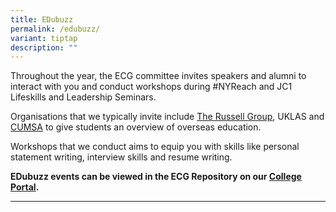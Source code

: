 ```yaml
---
title: EDubuzz
permalink: /edubuzz/
variant: tiptap
description: ""
---
```

<p>Throughout the year, the ECG committee invites speakers and alumni to
interact with you and conduct workshops during #NYReach and JC1 Lifeskills
and Leadership Seminars.</p>
<p>Organisations that we typically invite include&nbsp;<a href="https://russellgroup.ac.uk/about/our-universities/" rel="noopener nofollow" target="_blank">The Russell Group</a>,
UKLAS and <a href="https://cumsa.org/" rel="noopener nofollow" target="_blank">CUMSA</a> to
give students an overview of overseas education.</p>
<p>Workshops that we conduct aims to equip you with skills like personal
statement writing, interview skills and resume writing.</p>
<p></p>
<p><strong>EDubuzz events can be viewed in the ECG Repository on our <a href="https://portal.nyjc.edu.sg/" rel="noopener nofollow" target="_blank">College Portal</a>.</strong>
</p>
<hr>
<p></p>